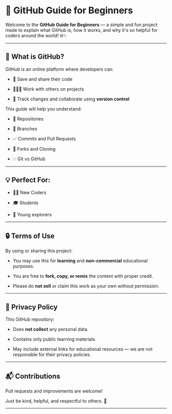 # 🌟 GitHub Guide for Beginners

Welcome to the **GitHub Guide for Beginners** — a simple and fun project made to explain what GitHub is, how it works, and why it's so helpful for coders around the world! 🌐✨

---

## 📘 What is GitHub?

GitHub is an online platform where developers can:

- 💾 Save and share their code
  
- 🧑‍🤝‍🧑 Work with others on projects
 
- 🔁 Track changes and collaborate using **version control**

This guide will help you understand:

- 🔧 Repositories
  
- 🔀 Branches
  
- ✅ Commits and Pull Requests
  
- 📂 Forks and Cloning
  
- 💡 Git vs GitHub

---

## 💡 Perfect For:

- 🧑‍💻 New Coders
  
- 🎓 Students
  
- 🚀 Young explorers

---

## 🔒 Terms of Use

By using or sharing this project:

- You may use this for **learning** and **non-commercial** educational purposes.
  
- You are free to **fork, copy, or remix** the content with proper credit.
 
- Please do **not sell** or claim this work as your own without permission.

---

## 🔐 Privacy Policy

This GitHub repository:

- Does **not collect** any personal data.
  
- Contains only public learning materials.
  
- May include external links for educational resources — we are not responsible for their privacy policies.

---

## 📬 Contributions

Pull requests and improvements are welcome!

Just be kind, helpful, and respectful to others. 💖

---


